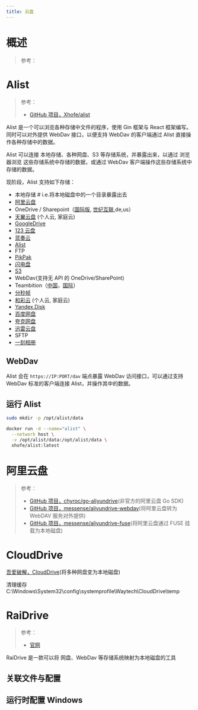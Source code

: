 ```yaml
---
title: 云盘
---
```


# 概述

> 参考：

# Alist

> 参考：
> - [GitHub 项目，Xhofe/alist](https://github.com/Xhofe/alist)

Alist 是一个可以浏览各种存储中文件的程序，使用 Gin 框架与 React 框架编写。同时可以对外提供 WebDav 接口，以便支持 WebDav 的客户端通过 Alist 直接操作各种存储中的数据。

Alist 可以连接 本地存储、各种网盘、S3 等存储系统，并暴露出来，以通过 浏览器浏览 这些存储系统中存储的数据，或通过 WebDav 客户端操作这些存储系统中存储的数据。

现阶段，Alist 支持如下存储：

- 本地存储 # i.e.将本地磁盘中的一个目录暴露出去
- [阿里云盘](https://www.aliyundrive.com/)
- OneDrive / Sharepoint（[国际版](https://www.office.com/), [世纪互联](https://portal.partner.microsoftonline.cn/),de,us）
- [天翼云盘](https://cloud.189.cn/) (个人云, 家庭云)
- [GoogleDrive](https://drive.google.com/)
- [123 云盘](https://www.123pan.com/)
- [蓝奏云](https://pc.woozooo.com/)
- [Alist](https://github.com/Xhofe/alist)
- FTP
- [PikPak](https://www.mypikpak.com/)
- [闪电盘](https://shandianpan.com/)
- [S3](https://aws.amazon.com/cn/s3/)
- WebDav(支持无 API 的 OneDrive/SharePoint)
- Teambition（[中国](https://www.teambition.com/)，[国际](https://us.teambition.com/)）
- [分秒帧](https://www.mediatrack.cn/)
- [和彩云](https://yun.139.com/) (个人云, 家庭云)
- [Yandex.Disk](https://disk.yandex.com/)
- [百度网盘](http://pan.baidu.com/)
- [夸克网盘](https://pan.quark.cn/)
- [迅雷云盘](https://pan.xunlei.com/)
- SFTP
- [一刻相册](https://photo.baidu.com/)

## WebDav

Alist 会在 `https://IP:PORT/dav` 端点暴露 WebDav 访问接口，可以通过支持 WebDav 标准的客户端连接 Alist，并操作其中的数据。

## 运行 Alist

```bash
sudo mkdir -p /opt/alist/data

docker run -d --name="alist" \
  --network host \
  -v /opt/alist/data:/opt/alist/data \
  xhofe/alist:latest
```

# 阿里云盘

> 参考：
> - [GitHub 项目，chyroc/go-aliyundrive](https://github.com/chyroc/go-aliyundrive)(非官方的阿里云盘 Go SDK)
> - [GitHub 项目，messense/aliyundrive-webdav](https://github.com/messense/aliyundrive-webdav)(将阿里云盘转为 WebDAV 服务对外提供)
> - [GitHub 项目，messense/aliyundrive-fuse](https://github.com/messense/aliyundrive-fuse)(将阿里云盘通过 FUSE 挂载为本地磁盘)

# CloudDrive

[吾爱破解，CloudDrive](https://www.52pojie.cn/thread-1490131-1-1.html)(将多种网盘变为本地磁盘)

清理缓存
C:\Windows\System32\config\systemprofile\Waytech\CloudDrive\temp

# RaiDrive

> 参考：
> - [官网](https://www.raidrive.com/)

RaiDrive 是一款可以将 网盘、WebDav 等存储系统映射为本地磁盘的工具

## 关联文件与配置

运行时配置
Windows
- 